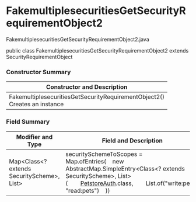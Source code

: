 # FakemultiplesecuritiesGetSecurityRequirementObject2
FakemultiplesecuritiesGetSecurityRequirementObject2.java

public class FakemultiplesecuritiesGetSecurityRequirementObject2
extends SecurityRequirementObject

### Constructor Summary
| Constructor and Description |
| --------------------------- |
| FakemultiplesecuritiesGetSecurityRequirementObject2()<br>Creates an instance |

### Field Summary
| Modifier and Type | Field and Description |
| ----------------- | --------------------- |
| Map<Class<? extends SecurityScheme>, List<String>> | securitySchemeToScopes = Map.ofEntries(&nbsp;&nbsp;&nbsp;&nbsp;new AbstractMap.SimpleEntry<Class<? extends SecurityScheme>, List<String>>(&nbsp;&nbsp;&nbsp;&nbsp;&nbsp;&nbsp;&nbsp;&nbsp;[PetstoreAuth](../../../../components/securityschemes/PetstoreAuth.md).class,&nbsp;&nbsp;&nbsp;&nbsp;&nbsp;&nbsp;&nbsp;&nbsp;List.of("write:pets", "read:pets")&nbsp;&nbsp;&nbsp;&nbsp;)) |
